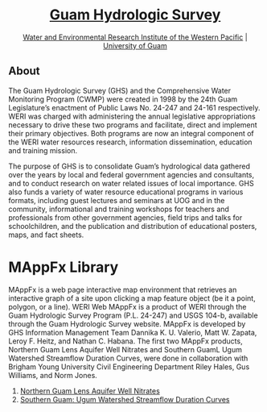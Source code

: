 <h1 align="center"><a href="https://guamhydrologicsurvey.uog.edu/">Guam Hydrologic Survey</a></h1>

<p align="center"><a href="https://weri.uog.edu/">Water and Environmental Research Institute of the Western Pacific</a> | <a href="https://www.uog.edu/">University of Guam</a></p>

## About

The Guam Hydrologic Survey (GHS) and the Comprehensive Water Monitoring Program (CWMP) were created in 1998 by the 24th Guam Legislature’s enactment of Public Laws No. 24-247 and 24-161 respectively. WERI was charged with administering the annual legislative appropriations necessary to drive these two programs and facilitate, direct and implement their primary objectives. Both programs are now an integral component of the WERI water resources research, information dissemination, education and training mission.

The purpose of GHS is to consolidate Guam’s hydrological data gathered over the years by local and federal government agencies and consultants, and to conduct research on water related issues of local importance. GHS also funds a variety of water resource educational programs in various formats, including guest lectures and seminars at UOG and in the community, informational and training workshops for teachers and professionals from other government agencies, field trips and talks for schoolchildren, and the publication and distribution of educational posters, maps, and fact sheets.

# MAppFx Library 
MAppFx is a web page interactive map environment that retrieves an interactive graph of a site upon clicking a map feature object (be it a point, polygon, or a line). WERI Web MAppFx is a product of WERI through the Guam Hydrologic Survey Program (P.L. 24-247) and USGS 104-b, available through the Guam Hydrologic Survey website. MAppFx is developed by GHS Information Management Team Dannika K. U. Valerio, Matt W. Zapata, Leroy F. Heitz, and Nathan C. Habana. The first two MAppFx products, Northern Guam Lens Aquifer Well Nitrates and Southern GuamL Ugum Watershed Streamflow Duration Curves, were done in collaboration with Brigham Young University Civil Engineering Department Riley Hales, Gus Williams, and Norm Jones. 

1. [Northern Guam Lens Aquifer Well Nitrates](https://guam-hydrologic-survey.github.io/well-nitrates-app/) 
2. [Southern Guam: Ugum Watershed Streamflow Duration Curves](https://guam-hydrologic-survey.github.io/ugum-fdc-app/)
